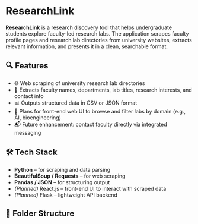 # ResearchLink

**ResearchLink** is a research discovery tool that helps undergraduate students explore faculty-led research labs. The application scrapes faculty profile pages and research lab directories from university websites, extracts relevant information, and presents it in a clean, searchable format.

## 🔍 Features

- 🌐 Web scraping of university research lab directories
- 🧪 Extracts faculty names, departments, lab titles, research interests, and contact info
- 📊 Outputs structured data in CSV or JSON format
- 🔎 Plans for front-end web UI to browse and filter labs by domain (e.g., AI, bioengineering)
- 📬 Future enhancement: contact faculty directly via integrated messaging

## 🛠 Tech Stack

- **Python** – for scraping and data parsing
- **BeautifulSoup / Requests** – for web scraping
- **Pandas / JSON** – for structuring output
- *(Planned)* React.js – front-end UI to interact with scraped data
- *(Planned)* Flask – lightweight API backend

## 📁 Folder Structure

